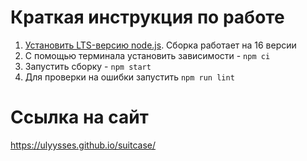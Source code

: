 # Краткая инструкция по работе

1. [Установить LTS-версию node.js](https://nodejs.org/en/). Сборка работает на 16 версии
2. С помощью терминала установить зависимости - `npm ci`
3. Запустить сборку - `npm start`
4. Для проверки на ошибки запустить `npm run lint`

# Ссылка на сайт

https://ulyysses.github.io/suitcase/

